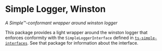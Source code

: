 # Simple Logger, Winston

_A Simple™-conformant wrapper around winston logger_

This package provides a light wrapper around the winston logger that enforces conformity
with the `SimpleLoggerInterface` defined in
[`ts-simple-interfaces`](https://npmjs.com/package/ts-simple-interfaces). See that package
for information about the interface.
